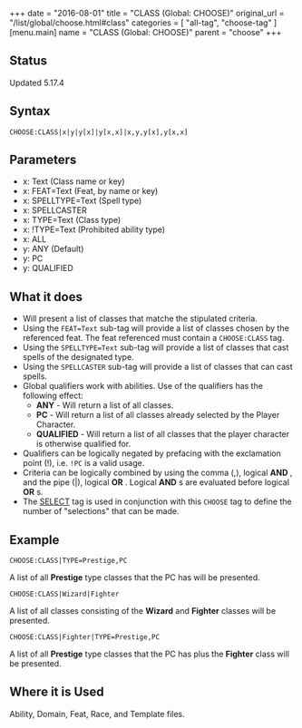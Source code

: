 +++
date = "2016-08-01"
title = "CLASS (Global: CHOOSE)"
original_url = "/list/global/choose.html#class"
categories = [ "all-tag", "choose-tag" ]
[menu.main]
    name = "CLASS (Global: CHOOSE)"
    parent = "choose"
+++

## Status

Updated 5.17.4

## Syntax

`CHOOSE:CLASS|x|y|y[x]|y[x,x]|x,y,y[x],y[x,x]`

## Parameters

-   x: Text (Class name or key)
-   x: FEAT=Text (Feat, by name or key)
-   x: SPELLTYPE=Text (Spell type)
-   x: SPELLCASTER
-   x: TYPE=Text (Class type)
-   x: !TYPE=Text (Prohibited ability type)
-   x: ALL
-   y: ANY (Default)
-   y: PC
-   y: QUALIFIED



What it does
------------

-   Will present a list of classes that matche the stipulated criteria.
-   Using the `FEAT=Text` sub-tag will provide a list of classes chosen
    by the referenced feat. The feat referenced must contain a
    `CHOOSE:CLASS` tag.
-   Using the `SPELLTYPE=Text` sub-tag will provide a list of classes
    that cast spells of the designated type.
-   Using the `SPELLCASTER` sub-tag will provide a list of classes that
    can cast spells.
-   Global qualifiers work with abilities. Use of the qualifiers has the
    following effect:
    -   **ANY** - Will return a list of all classes.
    -   **PC** - Will return a list of all classes already selected by
        the Player Character.
    -   **QUALIFIED** - Will return a list of all classes that the
        player character is otherwise qualified for.
-   Qualifiers can be logically negated by prefacing with the
    exclamation point (!), i.e. `!PC` is a valid usage.
-   Criteria can be logically combined by using the comma (,), logical
    **AND** , and the pipe (|), logical **OR** . Logical **AND** s are
    evaluated before logical **OR** s.
-   The [SELECT](/list/global/other/select.html) tag is used in
    conjunction with this `CHOOSE` tag to define the number of
    "selections" that can be made.

Example
-------

`CHOOSE:CLASS|TYPE=Prestige,PC`

A list of all **Prestige** type classes that the PC has will be
presented.

`CHOOSE:CLASS|Wizard|Fighter`

A list of all classes consisting of the **Wizard** and **Fighter**
classes will be presented.

`CHOOSE:CLASS|Fighter|TYPE=Prestige,PC`

A list of all **Prestige** type classes that the PC has plus the
**Fighter** class will be presented.

Where it is Used
----------------

Ability, Domain, Feat, Race, and Template files.


